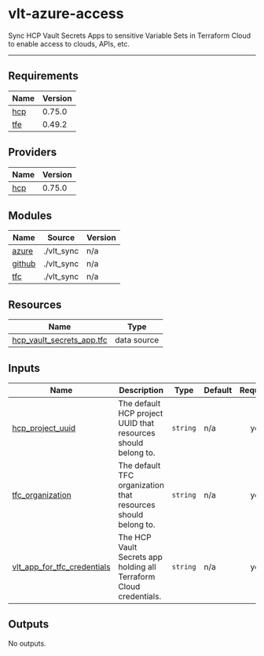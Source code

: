 # vlt-azure-access

Sync HCP Vault Secrets Apps to sensitive Variable Sets in Terraform Cloud to enable access to clouds, APIs, etc.

---

## Requirements

| Name | Version |
|------|---------|
| <a name="requirement_hcp"></a> [hcp](#requirement\_hcp) | 0.75.0 |
| <a name="requirement_tfe"></a> [tfe](#requirement\_tfe) | 0.49.2 |

## Providers

| Name | Version |
|------|---------|
| <a name="provider_hcp"></a> [hcp](#provider\_hcp) | 0.75.0 |

## Modules

| Name | Source | Version |
|------|--------|---------|
| <a name="module_azure"></a> [azure](#module\_azure) | ./vlt_sync | n/a |
| <a name="module_github"></a> [github](#module\_github) | ./vlt_sync | n/a |
| <a name="module_tfc"></a> [tfc](#module\_tfc) | ./vlt_sync | n/a |

## Resources

| Name | Type |
|------|------|
| [hcp_vault_secrets_app.tfc](https://registry.terraform.io/providers/hashicorp/hcp/0.75.0/docs/data-sources/vault_secrets_app) | data source |

## Inputs

| Name | Description | Type | Default | Required |
|------|-------------|------|---------|:--------:|
| <a name="input_hcp_project_uuid"></a> [hcp\_project\_uuid](#input\_hcp\_project\_uuid) | The default HCP project UUID that resources should belong to. | `string` | n/a | yes |
| <a name="input_tfc_organization"></a> [tfc\_organization](#input\_tfc\_organization) | The default TFC organization that resources should belong to. | `string` | n/a | yes |
| <a name="input_vlt_app_for_tfc_credentials"></a> [vlt\_app\_for\_tfc\_credentials](#input\_vlt\_app\_for\_tfc\_credentials) | The HCP Vault Secrets app holding all Terraform Cloud credentials. | `string` | n/a | yes |

## Outputs

No outputs.
